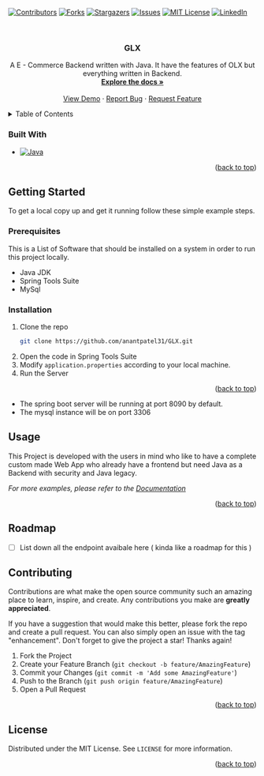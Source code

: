 <a name="readme-top"></a>
[![Contributors][contributors-shield]][contributors-url]
[![Forks][forks-shield]][forks-url]
[![Stargazers][stars-shield]][stars-url]
[![Issues][issues-shield]][issues-url]
[![MIT License][license-shield]][license-url]
[![LinkedIn][linkedin-shield]][linkedin-url]

<!-- PROJECT LOGO -->
<br />
<div align="center">

<h3 align="center">GLX</h3>

  <p align="center">
    A E - Commerce Backend written with Java. It have the features of OLX but everything written in Backend.
    <br />
    <a href="https://github.com/anantpatel31/GLX"><strong>Explore the docs »</strong></a>
    <br />
    <br />
    <a href="https://github.com/anantpatel31/GLX">View Demo</a>
    ·
    <a href="https://github.com/anantpatel31/GLX/issues">Report Bug</a>
    ·
    <a href="https://github.com/anantpatel31/GLX/issues">Request Feature</a>
  </p>
</div>



<!-- TABLE OF CONTENTS -->
<details>
  <summary>Table of Contents</summary>
  <ol>
    <li>
      <a href="#about-the-project">About The Project</a>
      <ul>
        <li><a href="#built-with">Built With</a></li>
      </ul>
    </li>
    <li>
      <a href="#getting-started">Getting Started</a>
      <ul>
        <li><a href="#prerequisites">Prerequisites</a></li>
        <li><a href="#installation">Installation</a></li>
      </ul>
    </li>
    <li><a href="#usage">Usage</a></li>
    <li><a href="#roadmap">Roadmap</a></li>
    <li><a href="#contributing">Contributing</a></li>
    <li><a href="#license">License</a></li>
    <li><a href="#contact">Contact</a></li>
    <li><a href="#acknowledgments">Acknowledgments</a></li>
  </ol>
</details>

### Built With

* [![Java][Java]][Java-url]

<p align="right">(<a href="#readme-top">back to top</a>)</p>



<!-- GETTING STARTED -->
## Getting Started

To get a local copy up and get it running follow these simple example steps.

### Prerequisites

This is a List of Software that should be installed on a system in order to run this project locally.
* Java JDK
* Spring Tools Suite
* MySql

### Installation

1. Clone the repo
   ```sh
   git clone https://github.com/anantpatel31/GLX.git
   ```
2. Open the code in Spring Tools Suite
3. Modify `application.properties` according to your local machine.
5. Run the Server

<p align="right">(<a href="#readme-top">back to top</a>)</p>


- The spring boot server will be running at port 8090 by default.
- The mysql instance will be on port 3306


<!-- USAGE EXAMPLES -->
## Usage

This Project is developed with the users in mind who like to have a complete custom made Web App who already have a frontend but need Java as a Backend with security and Java legacy.

_For more examples, please refer to the [Documentation](https://https://github.com/anantpatel31/GLX)_

<p align="right">(<a href="#readme-top">back to top</a>)</p>



<!-- ROADMAP -->
## Roadmap

- [ ] List down all the endpoint avaibale here ( kinda like a roadmap for this )


<!-- CONTRIBUTING -->
## Contributing

Contributions are what make the open source community such an amazing place to learn, inspire, and create. Any contributions you make are **greatly appreciated**.

If you have a suggestion that would make this better, please fork the repo and create a pull request. You can also simply open an issue with the tag "enhancement".
Don't forget to give the project a star! Thanks again!

1. Fork the Project
2. Create your Feature Branch (`git checkout -b feature/AmazingFeature`)
3. Commit your Changes (`git commit -m 'Add some AmazingFeature'`)
4. Push to the Branch (`git push origin feature/AmazingFeature`)
5. Open a Pull Request

<p align="right">(<a href="#readme-top">back to top</a>)</p>



<!-- LICENSE -->
## License

Distributed under the MIT License. See `LICENSE` for more information.

<p align="right">(<a href="#readme-top">back to top</a>)</p>


<!-- MARKDOWN LINKS & IMAGES -->
<!-- https://www.markdownguide.org/basic-syntax/#reference-style-links -->
[contributors-shield]: https://img.shields.io/github/contributors/anantpatel31/GLX.svg?style=for-the-badge
[contributors-url]: https://github.com/anantpatel31/GLX/graphs/contributors
[forks-shield]: https://img.shields.io/github/forks/anantpatel31/GLX.svg?style=for-the-badge
[forks-url]: https://github.com/anantpatel31/GLX/network/members
[stars-shield]: https://img.shields.io/github/stars/anantpatel31/GLX.svg?style=for-the-badge
[stars-url]: https://github.com/anantpatel31/GLX/stargazers
[issues-shield]: https://img.shields.io/github/issues/anantpatel31/GLX.svg?style=for-the-badge
[issues-url]: https://github.com/anantpatel31/GLX/issues
[license-shield]: https://img.shields.io/github/license/anantpatel31/GLX.svg?style=for-the-badge
[license-url]: https://github.com/anantpatel31/GLX/blob/master/LICENSE.txt
[linkedin-shield]: https://img.shields.io/badge/-LinkedIn-black.svg?style=for-the-badge&logo=linkedin&colorB=555
[linkedin-url]: https://linkedin.com/in/anantpatel31
[Java]: https://img.shields.io/badge/Java-000000?style=for-the-badge&logo=Java&logoColor=white
[Java-url]: https://java.com/
